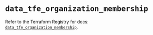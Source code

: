 # `data_tfe_organization_membership`

Refer to the Terraform Registry for docs: [`data_tfe_organization_membership`](https://registry.terraform.io/providers/hashicorp/tfe/0.62.0/docs/data-sources/organization_membership).
